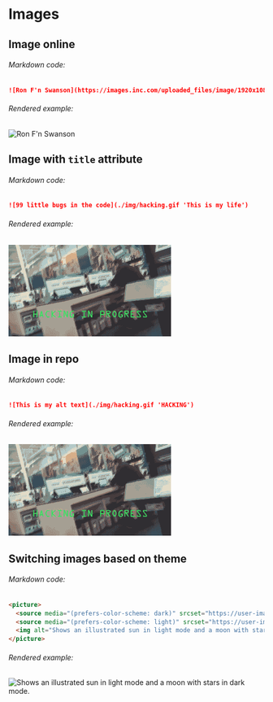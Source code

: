 # Images

## Image online

###### Markdown code:

```md
![Ron F'n Swanson](https://images.inc.com/uploaded_files/image/1920x1080/parks-and-recreation_32716.jpg)
```

###### Rendered example:

![Ron F'n Swanson](https://images.inc.com/uploaded_files/image/1920x1080/parks-and-recreation_32716.jpg)

## Image with `title` attribute

###### Markdown code:

```md
![99 little bugs in the code](./img/hacking.gif 'This is my life')
```

###### Rendered example:

![99 little bugs in the code](./img/hacking.gif 'This is my life')

## Image in repo

###### Markdown code:

```md
![This is my alt text](./img/hacking.gif 'HACKING')
```

###### Rendered example:

![This is my alt text](./img/hacking.gif 'HACKING')

## Switching images based on theme

###### Markdown code:

```md
<picture>
  <source media="(prefers-color-scheme: dark)" srcset="https://user-images.githubusercontent.com/25423296/163456776-7f95b81a-f1ed-45f7-b7ab-8fa810d529fa.png">
  <source media="(prefers-color-scheme: light)" srcset="https://user-images.githubusercontent.com/25423296/163456779-a8556205-d0a5-45e2-ac17-42d089e3c3f8.png">
  <img alt="Shows an illustrated sun in light mode and a moon with stars in dark mode." src="https://user-images.githubusercontent.com/25423296/163456779-a8556205-d0a5-45e2-ac17-42d089e3c3f8.png">
</picture>
```

###### Rendered example:

<picture>
  <source media="(prefers-color-scheme: dark)" srcset="https://user-images.githubusercontent.com/25423296/163456776-7f95b81a-f1ed-45f7-b7ab-8fa810d529fa.png">
  <source media="(prefers-color-scheme: light)" srcset="https://user-images.githubusercontent.com/25423296/163456779-a8556205-d0a5-45e2-ac17-42d089e3c3f8.png">
  <img alt="Shows an illustrated sun in light mode and a moon with stars in dark mode." src="https://user-images.githubusercontent.com/25423296/163456779-a8556205-d0a5-45e2-ac17-42d089e3c3f8.png">
</picture>
